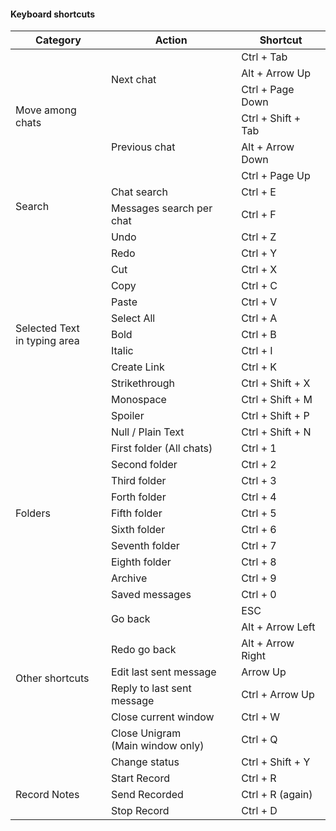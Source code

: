 #### **Keyboard shortcuts**

<table>
	<thead>
	<tr>
		<th>Category</th>
		<th>Action</th>
		<th>Shortcut</th>
	</tr>
	</thead>
	<tbody>
	<tr>
		<td rowspan="6">Move among chats</td>
		<td rowspan="3">Next chat</td>
		<td>Ctrl + Tab</td>
	</tr>
	<tr>
		<td>Alt + Arrow Up</td>
	<tr>
		<td>Ctrl + Page Down</td>
	<tr>
		<td rowspan="3">Previous chat</td>
		<td>Ctrl + Shift + Tab</td>
	</tr>
	<tr>
		<td>Alt + Arrow Down</td>
	<tr>
		<td>Ctrl + Page Up</td>
	</tr>
	<tr>
		<td rowspan="2">Search</td>
		<td>Chat search</td>
		<td>Ctrl + E</td>
	</tr>
	<tr>
		<td>Messages search per chat</td>
		<td>Ctrl + F</td>
	</tr>
	<tr>
		<td rowspan="13">Selected Text <br>in typing area</td>
		<td>Undo</td>
		<td>Ctrl + Z</td>
	</tr>
	<tr>
		<td>Redo</td>
		<td>Ctrl + Y</td>
	</tr>
	<tr>
		<td>Cut</td>
		<td>Ctrl + X</td>
	</tr>
	<tr>
		<td>Copy</td>
		<td>Ctrl + C</td>
	</tr>
	<tr>
		<td>Paste</td>
		<td>Ctrl + V</td>
	</tr>
	<tr>
		<td>Select All</td>
		<td>Ctrl + A</td>
	</tr>
	<tr>
		<td>Bold</td>
		<td>Ctrl + B</td>
	</tr>
	<tr>
		<td>Italic</td>
		<td>Ctrl + I</td>
	</tr>
	<tr>
		<td>Create Link</td>
		<td>Ctrl + K</td>
	</tr>
	<tr>
		<td>Strikethrough</td>
		<td>Ctrl + Shift + X</td>
	</tr>
	<tr>
		<td>Monospace</td>
		<td>Ctrl + Shift + M</td>
	</tr>
	<tr>
		<td>Spoiler</td>
		<td>Ctrl + Shift + P</td>
	</tr>
	<tr>
		<td>Null / Plain Text</td>
		<td>Ctrl + Shift + N</td>
	</tr>
	<tr>
		<td rowspan="9">Folders</td>
		<td>First folder (All chats)</td>
		<td>Ctrl + 1</td>
	</tr>
	<tr>
		<td>Second folder</td>
		<td>Ctrl + 2</td>
	</tr>
	<tr>
		<td>Third folder</td>
		<td>Ctrl + 3</td>
	</tr>
	<tr>
		<td>Forth folder</td>
		<td>Ctrl + 4</td>
	</tr>
	<tr>
		<td>Fifth folder</td>
		<td>Ctrl + 5</td>
	</tr>
	<tr>
		<td>Sixth folder</td>
		<td>Ctrl + 6</td>
	</tr>
	<tr>
		<td>Seventh folder</td>
		<td>Ctrl + 7</td>
	</tr>
	<tr>
		<td>Eighth folder</td>
		<td>Ctrl + 8</td>
	</tr>
	<tr>
		<td>Archive</td>
		<td>Ctrl + 9</td>
	</tr>
	<tr>
		<td rowspan="9">Other shortcuts</td>
		<td>Saved messages</td>
		<td>Ctrl + 0</td>
	</tr>
	<tr>
		<td rowspan="2">Go back</td>
		<td>ESC</td>
	</tr>
	<tr>
		<td>Alt + Arrow Left</td>
	</tr>
	<tr>
		<td>Redo go back</td>
		<td>Alt + Arrow Right</td>
	</tr>
	<tr>
		<td>Edit last sent message</td>
		<td>Arrow Up</td>
	</tr>
	<tr>
		<td>Reply to last sent message</td>
		<td>Ctrl + Arrow Up</td>
	</tr>
	<tr>
		<td>Close current window</td>
		<td>Ctrl + W</td>
	</tr>
	<tr>
		<td>Close Unigram <br>(Main window only)</td>
		<td>Ctrl + Q</td>
	</tr>
	<tr>
		<td>Change status</td>
		<td>Ctrl + Shift + Y</td>
	</tr>
	<tr>
		<td rowspan="3">Record Notes</td>
		<td>Start Record</td>
		<td>Ctrl + R</td>
	</tr>
	<tr>
		<td>Send Recorded</td>
		<td>Ctrl + R (again)</td>
	</tr>
	<tr>
		<td>Stop Record</td>
		<td>Ctrl + D</td>
	</tr>
	</tbody>
</table>
